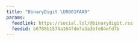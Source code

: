 ```yaml
---
title: "BinaryDigit \U0001FAA9"
params:
  feedlink: https://social.lol/@binarydigit.rss
  feedid: b6788b1574a164fde7a3a3bfe84efd7b
---
```

